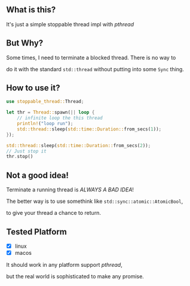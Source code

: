 ## What is this?

It's just a simple stoppable thread impl with *pthread*

## But Why?

Some times, I need to terminate a blocked thread. There is no way to 

do it with the standard `std::thread` without putting into some `Sync` thing.

## How to use it?

```rust
use stoppable_thread::Thread;

let thr = Thread::spawn(|| loop {
    // infinite loop the this thread
    println!("loop run");
    std::thread::sleep(std::time::Duration::from_secs(1));
});

std::thread::sleep(std::time::Duration::from_secs(2));
// Just stop it
thr.stop()
```

## Not a good idea!

Terminate a running thread is *ALWAYS A BAD IDEA*!

The better way is to use somethink like `std::sync::atomic::AtomicBool`,

to give your thread a chance to return.

## Tested Platform

- [x] linux
- [x] macos

It should work in any platform support *pthread*,

but the real world is sophisticated to make any promise.


